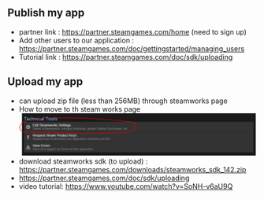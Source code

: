 ## Publish my app
* partner link : https://partner.steamgames.com/home (need to sign up)
* Add other users to our application : https://partner.steamgames.com/doc/gettingstarted/managing_users
* Tutorial link : https://partner.steamgames.com/doc/sdk/uploading

## Upload my app 
* can upload zip file (less than 256MB) through steamworks page 
* How to move to th steam works page
![image](https://github.com/westside/study/blob/master/images/steamworks-1.PNG)
* download steamworks sdk (to upload) : https://partner.steamgames.com/downloads/steamworks_sdk_142.zip
* https://partner.steamgames.com/doc/sdk/uploading
* video tutorial: https://www.youtube.com/watch?v=SoNH-v6aU9Q
   
